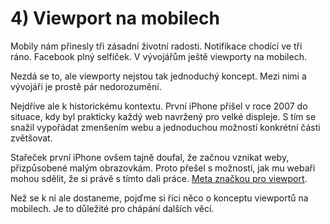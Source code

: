 # 4) Viewport na mobilech

Mobily nám přinesly tři zásadní životní radosti. Notifikace chodící ve tři ráno. Facebook plný selfíček. V vývojářům ještě viewporty na mobilech.

Nezdá se to, ale viewporty nejstou tak jednoduchý koncept. Mezi nimi a vývojáři je prostě pár nedorozumění.

Nejdříve ale k historickému kontextu. První iPhone přišel v roce 2007 do situace, kdy byl prakticky každý web navržený pro velké displeje. S tím se snažil vypořádat zmenšením webu a jednoduchou možností konkrétní části zvětšovat. 

Stařeček první iPhone ovšem tajně doufal, že začnou vznikat weby, přizpůsobené malým obrazovkám. Proto přešel s možností, jak mu webaři mohou sdělit, že si právě s tímto dali práce. [Meta značkou pro viewport](viewport-meta.md).

Než se k ní ale dostaneme, pojďme si říci něco o konceptu viewportů na mobilech. Je to důležité pro chápání dalších věcí.


